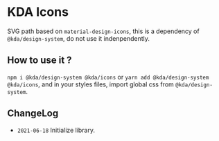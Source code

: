 # KDA Icons

SVG path based on `material-design-icons`, this is a dependency of `@kda/design-system`, do not use it indenpendently.

## How to use it ?

`npm i @kda/design-system @kda/icons` or `yarn add @kda/design-system @kda/icons`, and in your styles files, import global css from `@kda/design-system`.

## ChangeLog

- `2021-06-18` Initialize library.

